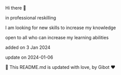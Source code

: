 
Hi there 👋

in professional reskilling

I am looking for new skills to increase my knowledge

open to all who can increase my learning abilities

added on 3 Jan 2024

update on 2024-01-06

🤖 This README.md is updated with love, by Gibot ❤️